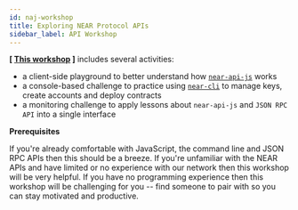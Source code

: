 ```yaml
---
id: naj-workshop  
title: Exploring NEAR Protocol APIs
sidebar_label: API Workshop
---
```


**[ [This workshop](https://github.com/near-examples/workshop--exploring-near-apis) ]** includes several activities:

- a client-side playground to better understand how [`near-api-js`](https://github.com/near/near-api-js) works
- a console-based challenge to practice using [`near-cli`](/docs/tools/near-cli) to manage keys, create accounts and deploy contracts
- a monitoring challenge to apply lessons about `near-api-js` and `JSON RPC API` into a single interface

**Prerequisites**

If you're already comfortable with JavaScript, the command line and JSON RPC APIs then this should be a breeze. If you're unfamiliar with the NEAR APIs and have limited or no experience with our network then this workshop will be very helpful. If you have no programming experience then this workshop will be challenging for you -- find someone to pair with so you can stay motivated and productive.
